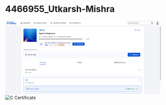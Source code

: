 # 4466955_Utkarsh-Mishra
![Demo Image](sdlc.png) 
![C Certificate](https://www.sololearn.com/certificates/CC-MXSC82JJ/image)
